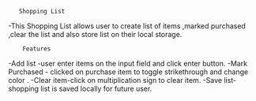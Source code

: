        Shopping List

-This Shopping List allows user to create list of items ,marked purchased ,clear the list and also store list on their local storage.

        Features
        
 -Add list -user enter items on the input field and click enter button.
 -Mark Purchased - clicked on purchase item to  toggle strikethrough and change color .
 -Clear item-click on multiplication sign to clear item.
-Save list- shopping list is saved locally for future user.